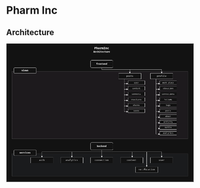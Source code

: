 # Pharm Inc

## Architecture

<p align="center">
    <img src="docs/backend-architecture.drawio.png">
</p>
